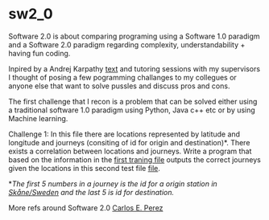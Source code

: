 # sw2_0
Software 2.0 is about comparing programing using a Software 1.0 paradigm and a Software 2.0 paradigm regarding complexity, understandability + having fun coding.

Inpired by a Andrej Karpathy [text](https://medium.com/@karpathy/software-2-0-a64152b37c35) and tutoring sessions with my supervisors I thought of posing a few pogramming challanges to my collegues or anyone else that want to solve pussles and discuss pros and cons.

The first challenge that I recon is a problem that can be solved either using a traditional software 1.0 paradigm using Python, Java c++ etc or by using Machine learning.

Challenge 1:
In this file there are locations represented by latitude and longitude and journeys (consiting of id for origin and destination)*. There exists a correlation between locations and journeys. Write a program that based on the information in the [first traning file]() outputs the correct journeys given the locations in this second test file [file]().

**The first 5 numbers in a journey is the id for a origin station in [Skåne/Sweden](http://labs.skanetrafiken.se/) and the last 5 is id for destination.*

More refs around Software 2.0
[Carlos E. Perez](https://medium.com/intuitionmachine/is-deep-learning-software-2-0-cc7ad46b138f)
